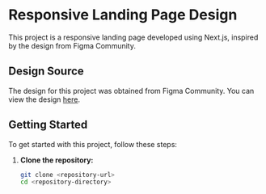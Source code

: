 # Responsive Landing Page Design

This project is a responsive landing page developed using Next.js, inspired by the design from Figma Community.

## Design Source

The design for this project was obtained from Figma Community. You can view the design [here](https://www.figma.com/design/WjJxtzzocopsWAIFprPWlp/Responsive-Landing-Page-Design-%7C-Website-Home-Page-Design-%7C-Agency-Website-UI-Design-(Community)?node-id=5-573&t=cIYVPG9lPSwnpFZj-0).

## Getting Started

To get started with this project, follow these steps:

1. **Clone the repository:**

   ```bash
   git clone <repository-url>
   cd <repository-directory>

